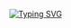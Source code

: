 
[![Typing SVG](https://readme-typing-svg.demolab.com?font=Fira+Code&weight=800&size=19&letterSpacing=-1&pause=750&color=971FF7&center=true&vCenter=true&multiline=true&width=455&height=61&lines=GOD+DAAAAAAAMMMMNN;Anlayana.com%C2%AE)](https://anlayana.com)
